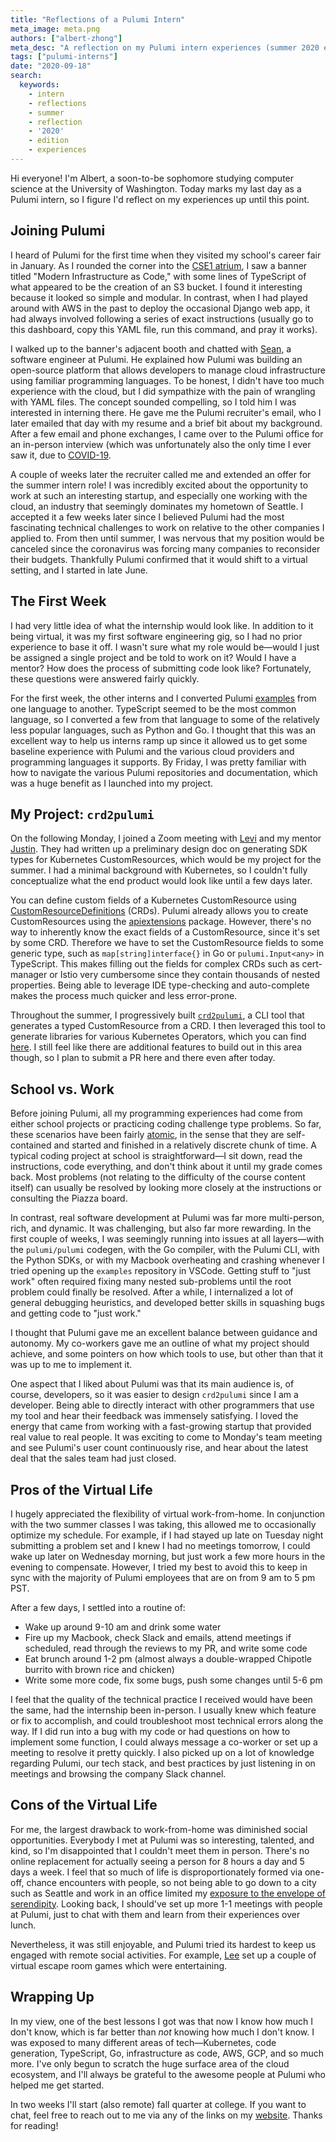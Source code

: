 ```yaml
---
title: "Reflections of a Pulumi Intern"
meta_image: meta.png
authors: ["albert-zhong"]
meta_desc: "A reflection on my Pulumi intern experiences (summer 2020 edition)"
tags: ["pulumi-interns"]
date: "2020-09-18"
search:
  keywords:
    - intern
    - reflections
    - summer
    - reflection
    - '2020'
    - edition
    - experiences
---
```


Hi everyone! I'm Albert, a soon-to-be sophomore studying computer science at the University of Washington. Today marks my last day as a Pulumi intern, so I figure I'd reflect on my experiences up until this point.

## Joining Pulumi

I heard of Pulumi for the first time when they visited my school's career fair in January. As I rounded the corner into the [CSE1 atrium](https://www.cs.washington.edu/building), I saw a banner titled "Modern Infrastructure as Code," with some lines of TypeScript of what appeared to be the creation of an S3 bucket. I found it interesting because it looked so simple and modular. In contrast, when I had played around with AWS in the past to deploy the occasional Django web app, it had always involved following a series of exact instructions (usually go to this dashboard, copy this YAML file, run this command, and pray it works).

I walked up to the banner's adjacent booth and chatted with [Sean](/blog/author/sean-holung/), a software engineer at Pulumi. He explained how Pulumi was building an open-source platform that allows developers to manage cloud infrastructure using familiar programming languages. To be honest, I didn't have too much experience with the cloud, but I did sympathize with the pain of wrangling with YAML files. The concept sounded compelling, so I told him I was interested in interning there. He gave me the Pulumi recruiter's email, who I later emailed that day with my resume and a brief bit about my background. After a few email and phone exchanges, I came over to the Pulumi office for an in-person interview (which was unfortunately also the only time I ever saw it, due to [COVID-19](/blog/coronavirus-plan/).

A couple of weeks later the recruiter called me and extended an offer for the summer intern role! I was incredibly excited about the opportunity to work at such an interesting startup, and especially one working with the cloud, an industry that seemingly dominates my hometown of Seattle. I accepted it a few weeks later since I believed Pulumi had the most fascinating technical challenges to work on relative to the other companies I applied to. From then until summer, I was nervous that my position would be canceled since the coronavirus was forcing many companies to reconsider their budgets. Thankfully Pulumi confirmed that it would shift to a virtual setting, and I started in late June.

## The First Week

I had very little idea of what the internship would look like. In addition to it being virtual, it was my first software engineering gig, so I had no prior experience to base it off. I wasn't sure what my role would be—would I just be assigned a single project and be told to work on it? Would I have a mentor? How does the process of submitting code look like? Fortunately, these questions were answered fairly quickly.

For the first week, the other interns and I converted Pulumi [examples](https://github.com/pulumi/examples/) from one language to another. TypeScript seemed to be the most common language, so I converted a few from that language to some of the relatively less popular languages, such as Python and Go. I thought that this was an excellent way to help us interns ramp up since it allowed us to get some baseline experience with Pulumi and the various cloud providers and programming languages it supports. By Friday, I was pretty familiar with how to navigate the various Pulumi repositories and documentation, which was a huge benefit as I launched into my project.

## My Project: `crd2pulumi`

On the following Monday, I joined a Zoom meeting with [Levi](/blog/author/levi-blackstone/) and my mentor [Justin](/blog/author/justin-vanpatten/). They had written up a preliminary design doc on generating SDK types for Kubernetes CustomResources, which would be my project for the summer. I had a minimal background with Kubernetes, so I couldn't fully conceptualize what the end product would look like until a few days later.

You can define custom fields of a Kubernetes CustomResource using [CustomResourceDefinitions](https://kubernetes.io/docs/tasks/extend-kubernetes/custom-resources/custom-resource-definitions/) (CRDs). Pulumi already allows you to create CustomResources using the [apiextensions](/registry/packages/kubernetes/api-docs/apiextensions/) package. However, there's no way to inherently know the exact fields of a CustomResource, since it's set by some CRD. Therefore we have to set the CustomResource fields to some generic type, such as `map[string]interface{}` in Go or `pulumi.Input<any>` in TypeScript. This makes filling out the fields for complex CRDs such as cert-manager or Istio very cumbersome since they contain thousands of nested properties. Being able to leverage IDE type-checking and auto-complete makes the process much quicker and less error-prone.

Throughout the summer, I progressively built [`crd2pulumi`](https://github.com/pulumi/crd2pulumi), a CLI tool that generates a typed CustomResource from a CRD. I then leveraged this tool to generate libraries for various Kubernetes Operators, which you can find [here](https://github.com/pulumi/pulumi-kubernetes-crds/). I still feel like there are additional features to build out in this area though, so I plan to submit a PR here and there even after today.

## School vs. Work

Before joining Pulumi, all my programming experiences had come from either school projects or practicing coding challenge type problems. So far, these scenarios have been fairly [atomic](https://wiki.osdev.org/Atomic_operation), in the sense that they are self-contained and started and finished in a relatively discrete chunk of time. A typical coding project at school is straightforward—I sit down, read the instructions, code everything, and don't think about it until my grade comes back. Most problems (not relating to the difficulty of the course content itself) can usually be resolved by looking more closely at the instructions or consulting the Piazza board.

In contrast, real software development at Pulumi was far more multi-person, rich, and dynamic. It was challenging, but also far more rewarding. In the first couple of weeks, I was seemingly running into issues at all layers—with the `pulumi/pulumi` codegen, with the Go compiler, with the Pulumi CLI, with the Python SDKs, or with my Macbook overheating and crashing whenever I tried opening up the `examples` repository in VSCode. Getting stuff to "just work" often required fixing many nested sub-problems until the root problem could finally be resolved. After a while, I internalized a lot of general debugging heuristics, and developed better skills in squashing bugs and getting code to "just work."

I thought that Pulumi gave me an excellent balance between guidance and autonomy. My co-workers gave me an outline of what my project should achieve, and some pointers on how which tools to use, but other than that it was up to me to implement it.

One aspect that I liked about Pulumi was that its main audience is, of course, developers, so it was easier to design `crd2pulumi` since I am a developer. Being able to directly interact with other programmers that use my tool and hear their feedback was immensely satisfying. I loved the energy that came from working with a fast-growing startup that provided real value to real people. It was exciting to come to Monday's team meeting and see Pulumi's user count continuously rise, and hear about the latest deal that the sales team had just closed.

## Pros of the Virtual Life

I hugely appreciated the flexibility of virtual work-from-home. In conjunction with the two summer classes I was taking, this allowed me to occasionally optimize my schedule. For example, if I had stayed up late on Tuesday night submitting a problem set and I knew I had no meetings tomorrow, I could wake up later on Wednesday morning, but just work a few more hours in the evening to compensate. However, I tried my best to avoid this to keep in sync with the majority of Pulumi employees that are on from 9 am to 5   pm PST.

After a few days, I settled into a routine of:

- Wake up around 9-10 am and drink some water
- Fire up my Macbook, check Slack and emails, attend meetings if scheduled, read through the reviews to my PR, and write some code
- Eat brunch around 1-2 pm (almost always a double-wrapped Chipotle burrito with brown rice and chicken)
- Write some more code, fix some bugs, push some changes until 5-6 pm

I feel that the quality of the technical practice I received would have been the same, had the internship been in-person. I usually knew which feature or fix to accomplish, and could troubleshoot most technical errors along the way. If I did run into a bug with my code or had questions on how to implement some function, I could always message a co-worker or set up a meeting to resolve it pretty quickly. I also picked up on a lot of knowledge regarding Pulumi, our tech stack, and best practices by just listening in on meetings and browsing the company Slack channel.

## Cons of the Virtual Life

For me, the largest drawback to work-from-home was diminished social opportunities. Everybody I met at Pulumi was so interesting, talented, and kind, so I'm disappointed that I couldn't meet them in person. There's no online replacement for actually seeing a person for 8 hours a day and 5 days a week. I feel that so much of life is disproportionately formed via one-off, chance encounters with people, so not being able to go down to a city such as Seattle and work in an office limited my [exposure to the envelope of serendipity](https://nevalalee.wordpress.com/2011/10/16/nassim-nicholas-taleb-on-maximizing-serendipity/). Looking back, I should've set up more 1-1 meetings with people at Pulumi, just to chat with them and learn from their experiences over lunch.

Nevertheless, it was still enjoyable, and Pulumi tried its hardest to keep us engaged with remote social activities. For example, [Lee](/blog/author/lee-zen/) set up a couple of virtual escape room games which were entertaining.

## Wrapping Up

In my view, one of the best lessons I got was that now I know how much I don't know, which is far better than *not* knowing how much I don't know. I was exposed to many different areas of tech—Kubernetes, code generation, TypeScript, Go, infrastructure as code, AWS, GCP, and so much more. I've only begun to scratch the huge surface area of the cloud ecosystem, and I'll always be grateful to the awesome people at Pulumi who helped me get started.

In two weeks I'll start (also remote) fall quarter at college. If you want to chat, feel free to reach out to me via any of the links on my [website](https://albertzhong.com/). Thanks for reading!
